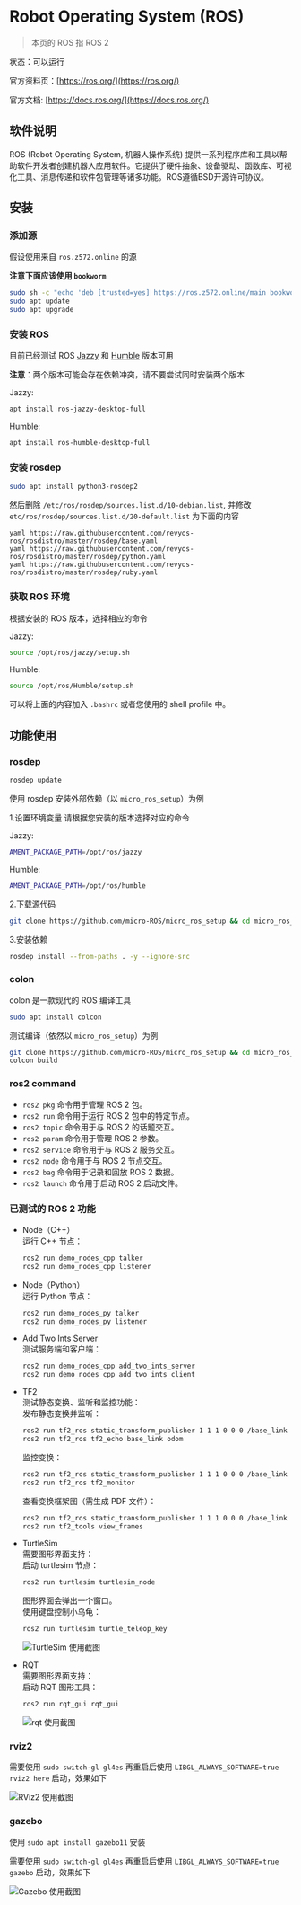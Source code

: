 # Robot Operating System (ROS)
> 本页的 ROS 指 ROS 2

状态：可以运行

官方资料页：[https://ros.org/](https://ros.org/)

官方文档: [https://docs.ros.org/](https://docs.ros.org/)

## 软件说明
ROS (Robot Operating System, 机器人操作系统) 提供一系列程序库和工具以帮助软件开发者创建机器人应用软件。它提供了硬件抽象、设备驱动、函数库、可视化工具、消息传递和软件包管理等诸多功能。ROS遵循BSD开源许可协议。

## 安装
### 添加源
假设使用来自 `ros.z572.online` 的源

**注意下面应该使用 `bookworm`**

```bash
sudo sh -c "echo 'deb [trusted=yes] https://ros.z572.online/main bookworm main\ndeb-src [trusted=yes] https://ros.z572.online/main bookworm main' > /etc/apt/sources.list.d/ros.list"
sudo apt update
sudo apt upgrade
```

### 安装 ROS
目前已经测试 ROS [Jazzy](https://docs.ros.org/en/jazzy/) 和 [Humble](https://docs.ros.org/en/humble/) 版本可用

**注意**：两个版本可能会存在依赖冲突，请不要尝试同时安装两个版本

Jazzy:
```bash
apt install ros-jazzy-desktop-full
```

Humble:
```bash
apt install ros-humble-desktop-full
```

### 安装 rosdep
```bash
sudo apt install python3-rosdep2
```

然后删除 `/etc/ros/rosdep/sources.list.d/10-debian.list`,
并修改 `etc/ros/rosdep/sources.list.d/20-default.list` 为下面的内容

```
yaml https://raw.githubusercontent.com/revyos-ros/rosdistro/master/rosdep/base.yaml
yaml https://raw.githubusercontent.com/revyos-ros/rosdistro/master/rosdep/python.yaml
yaml https://raw.githubusercontent.com/revyos-ros/rosdistro/master/rosdep/ruby.yaml
```

### 获取 ROS 环境
根据安装的 ROS 版本，选择相应的命令

Jazzy:
```bash
source /opt/ros/jazzy/setup.sh
```

Humble:
```bash
source /opt/ros/Humble/setup.sh
```

可以将上面的内容加入 `.bashrc` 或者您使用的 shell profile 中。

## 功能使用
### rosdep
```bash
rosdep update
```
使用 rosdep 安装外部依赖（以 `micro_ros_setup`）为例

1.设置环境变量
请根据您安装的版本选择对应的命令

Jazzy:
```bash
AMENT_PACKAGE_PATH=/opt/ros/jazzy
```

Humble:
```bash
AMENT_PACKAGE_PATH=/opt/ros/humble
```

2.下载源代码
```bash
git clone https://github.com/micro-ROS/micro_ros_setup && cd micro_ros_setup
```
3.安装依赖
```bash
rosdep install --from-paths . -y --ignore-src
```

### colon
colon 是一款现代的 ROS 编译工具

```bash
sudo apt install colcon
```
测试编译（依然以 `micro_ros_setup`）为例
```bash
git clone https://github.com/micro-ROS/micro_ros_setup && cd micro_ros_setup
colcon build
```

### ros2 command
- `ros2 pkg` 命令用于管理 ROS 2 包。
- `ros2 run` 命令用于运行 ROS 2 包中的特定节点。
- `ros2 topic` 命令用于与 ROS 2 的话题交互。
- `ros2 param` 命令用于管理 ROS 2 参数。
- `ros2 service` 命令用于与 ROS 2 服务交互。
- `ros2 node` 命令用于与 ROS 2 节点交互。
- `ros2 bag` 命令用于记录和回放 ROS 2 数据。
- `ros2 launch` 命令用于启动 ROS 2 启动文件。

### 已测试的 ROS 2 功能

- Node（C++）  
  运行 C++ 节点：  
  ```bash
  ros2 run demo_nodes_cpp talker
  ros2 run demo_nodes_cpp listener  
  ```

- Node（Python）  
  运行 Python 节点：  
  ```bash
  ros2 run demo_nodes_py talker  
  ros2 run demo_nodes_py listener  
  ```

- Add Two Ints Server  
  测试服务端和客户端：  
  ```bash
  ros2 run demo_nodes_cpp add_two_ints_server  
  ros2 run demo_nodes_cpp add_two_ints_client  
  ```

- TF2  
  测试静态变换、监听和监控功能：  
   发布静态变换并监听：  
    ```bash
    ros2 run tf2_ros static_transform_publisher 1 1 1 0 0 0 /base_link /odom  
    ros2 run tf2_ros tf2_echo base_link odom  
    ```  
   监控变换：  
    ```bash
    ros2 run tf2_ros static_transform_publisher 1 1 1 0 0 0 /base_link /odom  
    ros2 run tf2_ros tf2_monitor  
    ```  
   查看变换框架图（需生成 PDF 文件）：  
    ```bash
    ros2 run tf2_ros static_transform_publisher 1 1 1 0 0 0 /base_link /odom  
    ros2 run tf2_tools view_frames  
    ```

- TurtleSim  
  需要图形界面支持：  
   启动 turtlesim 节点：  
    ```bash
    ros2 run turtlesim turtlesim_node  
    ```  
   图形界面会弹出一个窗口。  
   使用键盘控制小乌龟：  
    ```bash
    ros2 run turtlesim turtle_teleop_key  
    ```
    
  ![TurtleSim 使用截图](./Images/ROS2_TurtleSim.png)

- RQT  
  需要图形界面支持：  
   启动 RQT 图形工具：  
    ```bash
    ros2 run rqt_gui rqt_gui  
    ```

  ![rqt 使用截图](./Images/ROS2_rqt.png)

### rviz2
需要使用 `sudo switch-gl gl4es` 再重启后使用 `LIBGL_ALWAYS_SOFTWARE=true rviz2 here` 启动，效果如下

![RViz2 使用截图](./Images/ROS2_RViz.png)

### gazebo
使用 `sudo apt install gazebo11` 安装

需要使用 `sudo switch-gl gl4es` 再重启后使用 `LIBGL_ALWAYS_SOFTWARE=true gazebo` 启动，效果如下

![Gazebo 使用截图](./Images/ROS2_Gazebo.png)